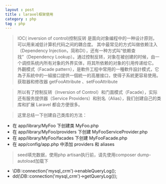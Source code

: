 ```yaml
---
layout : post
title : laravel框架使用
category : php
tag : php
---
```


>IOC( inversion of control)控制反转 是面向对象编程中的一种设计原则，可以用来减低计算机代码之间的耦合度。
其中最常见的方式叫做依赖注入（Dependency Injection，简称DI），还有一种方式叫“依赖查找”（Dependency Lookup）。通过控制反转，对象在被创建的时候，由一个调控系统内所有对象的外界实体，将其所依赖的对象的引用传递给它。
外觀模式（Facade pattern），是軟件工程中常用的一種軟件設計模式，它為子系統中的一組接口提供一個統一的高層接口，使得子系統更容易使用。
获取器和修改器
getFooAttribute 、setFooAttribute


>所以有了控制反转（Inversion of Control）和门面模式（Facade），实际还有服务提供器（Service Providers）和别名（Alias），我们创建自己的类库和扩展 Laravel 都会方便很多。

>这里总结一下创建自己类库的方法：

* 在 app/library/MyFoo 下创建类 MyFoo.php
* 在 app/library/MyFoo/providers 下创建 MyFooServiceProvider.php
* 在 app/library/MyFoo/facades 下创建 MyFooFacade.php
* 在 app/config/app.php 中添加 providers 和 aliases

>seed填充数据，使用php artisan执行前，请先使用composer dump-autoload加载下


* \DB::connection('mysql_crm')->enableQueryLog();
* dd(\DB::connection('mysql_crm')->getQueryLog());












